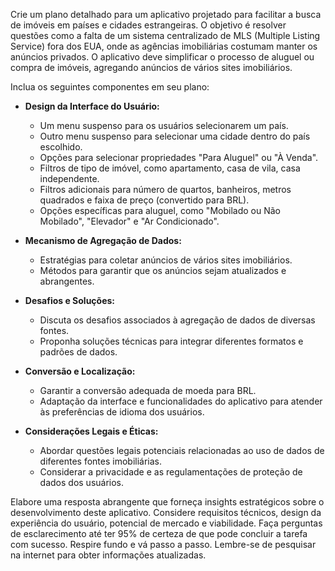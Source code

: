  
Crie um plano detalhado para um aplicativo projetado para facilitar a busca de imóveis em países e cidades estrangeiras. O objetivo é resolver questões como a falta de um sistema centralizado de MLS (Multiple Listing Service) fora dos EUA, onde as agências imobiliárias costumam manter os anúncios privados. O aplicativo deve simplificar o processo de aluguel ou compra de imóveis, agregando anúncios de vários sites imobiliários.

Inclua os seguintes componentes em seu plano:

- **Design da Interface do Usuário:**
  - Um menu suspenso para os usuários selecionarem um país.
  - Outro menu suspenso para selecionar uma cidade dentro do país escolhido.
  - Opções para selecionar propriedades "Para Aluguel" ou "À Venda".
  - Filtros de tipo de imóvel, como apartamento, casa de vila, casa independente.
  - Filtros adicionais para número de quartos, banheiros, metros quadrados e faixa de preço (convertido para BRL).
  - Opções específicas para aluguel, como "Mobilado ou Não Mobilado", "Elevador" e "Ar Condicionado".

- **Mecanismo de Agregação de Dados:**
  - Estratégias para coletar anúncios de vários sites imobiliários.
  - Métodos para garantir que os anúncios sejam atualizados e abrangentes.

- **Desafios e Soluções:**
  - Discuta os desafios associados à agregação de dados de diversas fontes.
  - Proponha soluções técnicas para integrar diferentes formatos e padrões de dados.

- **Conversão e Localização:**
  - Garantir a conversão adequada de moeda para BRL.
  - Adaptação da interface e funcionalidades do aplicativo para atender às preferências de idioma dos usuários.

- **Considerações Legais e Éticas:**
  - Abordar questões legais potenciais relacionadas ao uso de dados de diferentes fontes imobiliárias.
  - Considerar a privacidade e as regulamentações de proteção de dados dos usuários.

Elabore uma resposta abrangente que forneça insights estratégicos sobre o desenvolvimento deste aplicativo. Considere requisitos técnicos, design da experiência do usuário, potencial de mercado e viabilidade. Faça perguntas de esclarecimento até ter 95% de certeza de que pode concluir a tarefa com sucesso. Respire fundo e vá passo a passo. Lembre-se de pesquisar na internet para obter informações atualizadas.
```